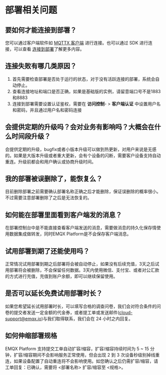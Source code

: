 # 部署相关问题

## 要如何才能连接到部署？
您可以通过客户端软件如 [MQTTX 客户端](https://mqttx.app) 进行连接。也可以通过 SDK 进行连接，可以查看 [连接到部署](../connect_to_deployments/overview.md)了解更多内容。

## 连接失败有哪几类原因？
1. 首先需要检查部署是否处于运行的状态，对于没有活跃连接的部署，系统会自动停止。
2. 查看连接地址和端口是否正确，如果是基础版的实例，请留意端口号不是1883和8883
3. 连接到部署需要设置认证鉴权，需要在 **访问控制**- > **客户端认证** 中设置用户名和密码，并且通过用户名和密码连接


## 会提供定期的升级吗？会对业务有影响吗？大概会在什么时间段升级？
会提供定期的升级，bugfix或者小版本升级可以做到热更新，对用户来说是无感的。如果是大版本升级或者重大更新，会有个设备的闪断，需要客户设备支持自动重连。升级前都会和用户确认或协商升级时间。

## 我的部署被误删除了，能恢复么？
目前删除部署之前需要确认部署名称正确之后才能删除，保证误删除的概率很小。不过需要注意部署删除了之后是无法恢复的。

## 如何能在部署里面看到客户端发的消息？
在部署控制台中是不能直接查看客户端发送的消息，需要做消息的持久化保存情使用数据集成做转发，同时EMQX Platform是不会保存客户端消息。


## 试用部署到期了还能使用吗？
正常情况试用部署到期之后部署将会被自动停止，如果没有后续充值，3天之后试用部署将会被删除，不会保留任何数据。3天内使用微信、支付宝、或者对公汇款的方式进行充值，充值到账户余额，即可以继续保留使用。

## 是否可以延长免费试用部署时长？
如果您希望延长试用部署时长，可以填写合格的调查问卷，我们会对符合条件的问卷的提交者发送一定金额的代金券，或者提工单或发送邮件(cloud-support@emqx.io)与我们取得联系，我们会在 24 小时之内回复。

## 如何伸缩部署规格
EMQX Platform 支持提交工单自动扩容/缩容，扩容/缩容持续时间为 5 ~ 15 分钟，扩容/缩容期间不会影响服务正常使用，但会出现 2 到 3 次设备秒级别掉线重连，如果设备配置了自动重连将不会影响使用。如您确认之后仍需扩容/缩容，请工单回复：已确认，需要将 <部署名称> 扩容/缩容至 <规格>。
